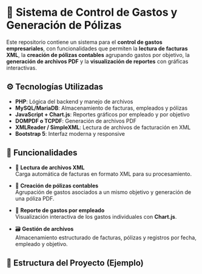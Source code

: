 # 💼 Sistema de Control de Gastos y Generación de Pólizas

Este repositorio contiene un sistema para el **control de gastos empresariales**, con funcionalidades que permiten la **lectura de facturas XML**, la **creación de pólizas contables** agrupando gastos por objetivo, la **generación de archivos PDF** y la **visualización de reportes** con gráficas interactivas.

## ⚙️ Tecnologías Utilizadas

- **PHP**: Lógica del backend y manejo de archivos
- **MySQL/MariaDB**: Almacenamiento de facturas, empleados y pólizas
- **JavaScript + Chart.js**: Reportes gráficos por empleado y por objetivo
- **DOMPDF o TCPDF**: Generación de archivos PDF
- **XMLReader / SimpleXML**: Lectura de archivos de facturación en XML
- **Bootstrap 5**: Interfaz moderna y responsive

## 📌 Funcionalidades

- 📂 **Lectura de archivos XML**  
  Carga automática de facturas en formato XML para su procesamiento.

- 🧾 **Creación de pólizas contables**  
  Agrupación de gastos asociados a un mismo objetivo y generación de una póliza PDF.

- 👤 **Reporte de gastos por empleado**  
  Visualización interactiva de los gastos individuales con **Chart.js**.

- 🗃️ **Gestión de archivos**  
  Almacenamiento estructurado de facturas, pólizas y registros por fecha, empleado y objetivo.

## 📁 Estructura del Proyecto (Ejemplo)

